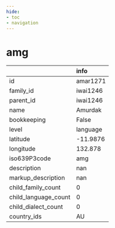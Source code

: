 ```yaml
---
hide:
- toc
- navigation
---
```

# amg
|                      | info     |
|:---------------------|:---------|
| id                   | amar1271 |
| family_id            | iwai1246 |
| parent_id            | iwai1246 |
| name                 | Amurdak  |
| bookkeeping          | False    |
| level                | language |
| latitude             | -11.9876 |
| longitude            | 132.878  |
| iso639P3code         | amg      |
| description          | nan      |
| markup_description   | nan      |
| child_family_count   | 0        |
| child_language_count | 0        |
| child_dialect_count  | 0        |
| country_ids          | AU       |